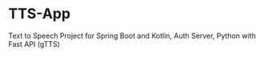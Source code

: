 # TTS-App
Text to Speech Project for Spring Boot and Kotlin, Auth Server, Python with Fast API (gTTS)
